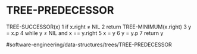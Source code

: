 # TREE-PREDECESSOR
TREE-SUCCESSOR(x)
1 if x.right ≠ NIL 
2   return TREE-MINIMUM(x.right)
3 y = x.p 
4 while y ≠ NIL and x == y.right 
5   x = y 
6   y = y.p 
7 return y


#software-engineering/data-structures/trees/TREE-PREDECESSOR

